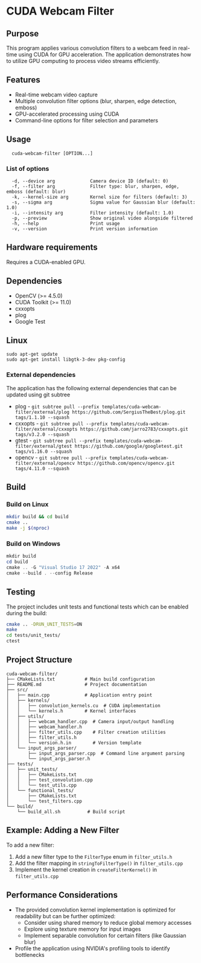 # CUDA Webcam Filter

## Purpose
This program applies various convolution filters to a webcam feed in real-time using CUDA for GPU acceleration. The application demonstrates how to utilize GPU computing to process video streams efficiently.

## Features
- Real-time webcam video capture
- Multiple convolution filter options (blur, sharpen, edge detection, emboss)
- GPU-accelerated processing using CUDA
- Command-line options for filter selection and parameters

## Usage
```
  cuda-webcam-filter [OPTION...]
```

### List of options
```                            
  -d, --device arg             Camera device ID (default: 0)
  -f, --filter arg             Filter type: blur, sharpen, edge, emboss (default: blur)
  -k, --kernel-size arg        Kernel size for filters (default: 3)
  -s, --sigma arg              Sigma value for Gaussian blur (default: 1.0)
  -i, --intensity arg          Filter intensity (default: 1.0)
  -p, --preview                Show original video alongside filtered
  -h, --help                   Print usage
  -v, --version                Print version information
```

## Hardware requirements
Requires a CUDA-enabled GPU.

## Dependencies
- OpenCV (>= 4.5.0)
- CUDA Toolkit (>= 11.0)
- cxxopts
- plog
- Google Test

## Linux

```
sudo apt-get update
sudo apt-get install libgtk-3-dev pkg-config
```

### External dependencies

The application has the following external dependencies that can be updated using git subtree
- plog - `git subtree pull --prefix templates/cuda-webcam-filter/external/plog https://github.com/SergiusTheBest/plog.git tags/1.1.10 --squash`
- cxxopts - `git subtree pull --prefix templates/cuda-webcam-filter/external/cxxopts https://github.com/jarro2783/cxxopts.git tags/v3.2.0 --squash`
- gtest - `git subtree pull --prefix templates/cuda-webcam-filter/external/gtest https://github.com/google/googletest.git tags/v1.16.0 --squash`
- opencv - `git subtree pull --prefix templates/cuda-webcam-filter/external/opencv https://github.com/opencv/opencv.git tags/4.11.0 --squash`

## Build

### Build on Linux
```bash
mkdir build && cd build
cmake ..
make -j $(nproc)
```

### Build on Windows
```powershell
mkdir build
cd build
cmake .. -G "Visual Studio 17 2022" -A x64
cmake --build . --config Release
```

## Testing
The project includes unit tests and functional tests which can be enabled during the build:
```bash
cmake .. -DRUN_UNIT_TESTS=ON
make
cd tests/unit_tests/
ctest
```

## Project Structure
```
cuda-webcam-filter/
├── CMakeLists.txt           # Main build configuration
├── README.md                # Project documentation
├── src/
│   ├── main.cpp             # Application entry point
│   ├── kernels/
│   │   ├── convolution_kernels.cu  # CUDA implementation
│   │   └── kernels.h        # Kernel interfaces
│   ├── utils/
│   │   ├── webcam_handler.cpp  # Camera input/output handling
│   │   ├── webcam_handler.h
│   │   ├── filter_utils.cpp    # Filter creation utilities
│   │   ├── filter_utils.h
│   │   └── version.h.in        # Version template
│   └── input_args_parser/
│       ├── input_args_parser.cpp  # Command line argument parsing
│       └── input_args_parser.h
├── tests/
│   ├── unit_tests/
│   │   ├── CMakeLists.txt
│   │   ├── test_convolution.cpp
│   │   └── test_utils.cpp
│   └── functional_tests/
│       ├── CMakeLists.txt
│       └── test_filters.cpp
└── build/
    └── build_all.sh          # Build script
```

## Example: Adding a New Filter

To add a new filter:

1. Add a new filter type to the `FilterType` enum in `filter_utils.h`
2. Add the filter mapping in `stringToFilterType()` in `filter_utils.cpp`
3. Implement the kernel creation in `createFilterKernel()` in `filter_utils.cpp`

## Performance Considerations

- The provided convolution kernel implementation is optimized for readability but can be further optimized:
  - Consider using shared memory to reduce global memory accesses
  - Explore using texture memory for input images
  - Implement separable convolution for certain filters (like Gaussian blur)
- Profile the application using NVIDIA's profiling tools to identify bottlenecks
